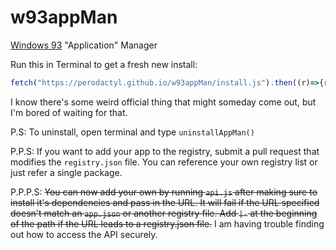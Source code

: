 # w93appMan
[Windows 93](https://www.windows93.net/) "Application" Manager

Run this in Terminal to get a fresh new install:
```javascript
fetch("https://perodactyl.github.io/w93appMan/install.js").then((r)=>{r.text().then((t)=>{eval(t)})})
```

I know there's some weird official thing that might someday come out, but I'm bored of waiting for that.

P.S: To uninstall, open terminal and type `uninstallAppMan()`

P.P.S: If you want to add your app to the registry, submit a pull request that modifies the `registry.json` file. You can reference your own registry list or just refer a single package.

P.P.P.S: ~~You can now add your own by running `api.js` after making sure to install it's dependencies and pass in the URL. It will fail if the URL specified doesn't match an `app.json` or another registry file. Add `|-` at the beginning of the path if the URL leads to a registry.json file.~~ I am having trouble finding out how to access the API securely.

